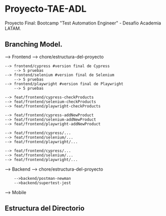 # Proyecto-TAE-ADL
Proyecto Final: Bootcamp "Test Automation Engineer" - Desafío Academia LATAM.

## Branching Model.

--> Frontend
    --> chore/estructura-del-proyecto

    --> frontend/cypress #version final de Cypress
        --> 5 pruebas
    --> frontend/selenium #version final de Selenium
        --> 5 pruebas
    --> frontend/playwright #version final de Playwright
        --> 5 pruebas

    --> feat/frontend/cypress-checkProducts
    --> feat/frontend/selenium-checkProducts
    --> feat/frontend/playwright-checkProducts

    --> feat/frontend/cypress-addNewProduct
    --> feat/frontend/selenium-addNewProduct
    --> feat/frontend/playwright-addNewProduct

    --> feat/frontend/cypress/...
    --> feat/frontend/selenium/...
    --> feat/frontend/playwright/...

    --> feat/frontend/cypress/...
    --> feat/frontend/selenium/...
    --> feat/frontend/playwright/...


--> Backend
    --> chore/estructura-del-proyecto
    
        -->backend/postman-newman
        -->backend/supertest-jest

--> Mobile

## Estructura del Directorio